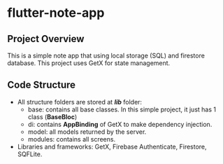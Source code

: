 # flutter-note-app
## Project Overview
This is a simple note app that using local storage (SQL) and firestore database. This project uses GetX for state management.

## Code Structure
- All structure folders are stored at ***lib*** folder:
  + base: contains all base classes. In this simple project, it just has 1 class (**BaseBloc**)
  + di: contains **AppBinding** of GetX to make dependency injection.
  + model: all models returned by the server.
  + modules: contains all screens.
- Libraries and frameworks: GetX, Firebase Authenticate, Firestore, SQFLite.
